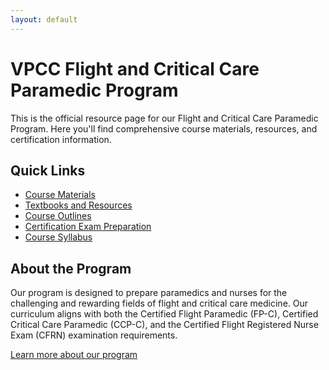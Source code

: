 ```yaml
---
layout: default
---
```


  
# VPCC Flight and Critical Care Paramedic Program

This is the official resource page for our Flight and Critical Care Paramedic Program. Here you'll find comprehensive course materials, resources, and certification information.

<div class="section-container" markdown="1">

## Quick Links

- [Course Materials](/course-materials)
- [Textbooks and Resources](/resources)
- [Course Outlines](/outlines)
- [Certification Exam Preparation](/certification)
- [Course Syllabus](/syllabus/fpc-ccpc-syllabus.md)

</div>


## About the Program

Our program is designed to prepare paramedics and nurses for the challenging and rewarding fields of flight and critical care medicine. Our curriculum aligns with both the Certified Flight Paramedic (FP-C), Certified Critical Care Paramedic (CCP-C), and the Certified Flight Registered Nurse Exam (CFRN) examination requirements.

[Learn more about our program](/about)
